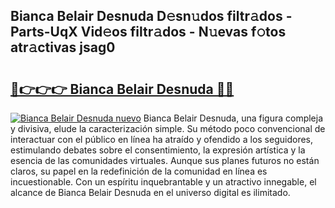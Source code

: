## Bianca Belair Desnuda D𝚎sn𝚞dos filtr𝚊dos - Parts-UqX Vid𝚎os filtr𝚊dos - N𝚞evas f𝚘tos atr𝚊ctivas jsag0

# <h2><a href="http://mb0evgs.tromn.icu/?c=Bianca+Belair+Desnuda">🔗👉👉👉 Bianca Belair Desnuda 🔗🔗</a></h2>

[![Bianca Belair Desnuda nuevo](https://i.imgur.com/pEAQMta.gif)](http://mb0evgs.tromn.icu/?c=Bianca+Belair+Desnuda)
Bianca Belair Desnuda, una figura compleja y divisiva, elude la caracterización simple. Su método poco convencional de interactuar con el público en línea ha atraído y ofendido a los seguidores, estimulando debates sobre el consentimiento, la expresión artística y la esencia de las comunidades virtuales. Aunque sus planes futuros no están claros, su papel en la redefinición de la comunidad en línea es incuestionable. Con un espíritu inquebrantable y un atractivo innegable, el alcance de Bianca Belair Desnuda en el universo digital es ilimitado.
